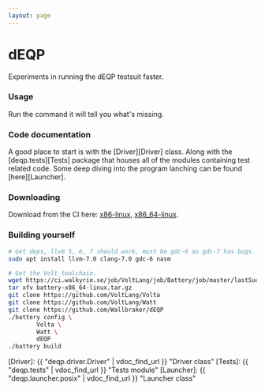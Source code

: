 ```yaml
---
layout: page
---
```


# dEQP

<!--
Copyright 2018, Collabora, Ltd.
SPDX-License-Identifier: CC0-1.0
-->

Experiments in running the dEQP testsuit faster.


### Usage

Run the command it will tell you what's missing.


### Code documentation

A good place to start is with the [Driver][Driver] class. Along with the
[deqp.tests][Tests] package that houses all of the modules containing test
related code. Some deep diving into the program lanching can be found
[here][Launcher].

### Downloading

Download from the CI here:
 [x86-linux](https://ci.walkyrie.se/job/Projects/job/dEQP/job/master/lastSuccessfulBuild/artifact/dEQP-x86-linux.tar.gz),
 [x86_64-linux](https://ci.walkyrie.se/job/Projects/job/dEQP/job/master/lastSuccessfulBuild/artifact/dEQP-x86_64-linux.tar.gz).


### Building yourself

```bash
# Get deps, llvm 5, 6, 7 should work, must be gdc-6 as gdc-7 has bugs.
sudo apt install llvm-7.0 clang-7.0 gdc-6 nasm

# Get the Volt toolchain.
wget https://ci.walkyrie.se/job/VoltLang/job/Battery/job/master/lastSuccessfulBuild/artifact/battery-x86_64-linux.tar.gz
tar xfv battery-x86_64-linux.tar.gz
git clone https://github.com/VoltLang/Volta
git clone https://github.com/VoltLang/Watt
git clone https://github.com/Wallbraker/dEQP
./battery config \
        Volta \
        Watt \
        dEQP
./battery build
```

[Driver]: {{ "deqp.driver.Driver" | vdoc_find_url }} "Driver class"
[Tests]: {{ "deqp.tests" | vdoc_find_url }} "Tests module"
[Launcher]: {{ "deqp.launcher.posix" | vdoc_find_url }} "Launcher class"
